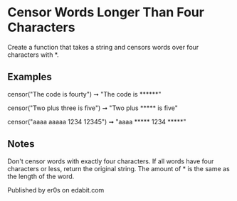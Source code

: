 # Censor Words Longer Than Four Characters
Create a function that takes a string and censors words over four characters with *.

## Examples
censor("The code is fourty") ➞ "The code is ******"

censor("Two plus three is five") ➞ "Two plus ***** is five"

censor("aaaa aaaaa 1234 12345") ➞ "aaaa ***** 1234 *****"
## Notes
Don't censor words with exactly four characters.
If all words have four characters or less, return the original string.
The amount of * is the same as the length of the word.

Published by er0s on edabit.com